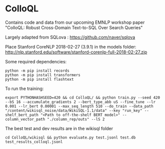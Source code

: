 # ColloQL
Contains code and data from our upcoming EMNLP workshop paper "ColloQL: Robust Cross-Domain Text-to-SQL Over Search Queries"


Largely adapted from SQLova : https://github.com/naver/sqlova


Place Stanford CoreNLP 2018-02-27 (3.9.1) in the models folder:  http://nlp.stanford.edu/software/stanford-corenlp-full-2018-02-27.zip


Some required dependencies:

```console
python -m pip install records
python -m pip install transformers
python -m pip install flashtext
```


To run the training:

```console
export PYTHONHASHSEED=420 && cd ColloQL/ && python train.py --seed 420 --bS 16 --accumulate_gradients 2 --bert_type_abb uS --fine_tune --lr 0.001 --lr_bert 0.00001 --max_seq_length 510 --do_train --data_path "/content/wikisql_noise/data/WikiSQL-1.1/data" --key "run_key" --shelf_bert_path "<Path to off-the-shelf BERT model>" --column_vector_path "./column_rep/outs" --lS 2
```

The best test and dev results are in the wikisql folder
```console
cd ColloQL/wikisql && python evaluate.py test.jsonl test.db test_results_colloql.jsonl
```


